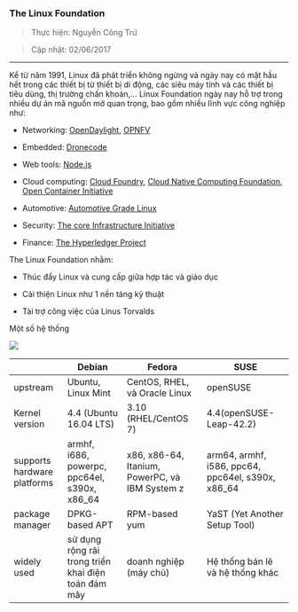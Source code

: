 
### The Linux Foundation

> Thực hiện: Nguyễn Công Trứ

> Cập nhật: 02/06/2017

***

Kể từ năm 1991, Linux đã phát triển không ngừng và ngày nay có mặt hầu hết trong các thiết bị từ thiết bị di động, các siêu máy tính và các thiết bị tiêu dùng, thị trường chấn khoán,... Linux Foundation ngày nay hỗ trợ trong nhiều dự án mã nguồn mở quan trọng, bao gồm nhiều lĩnh vực công nghiệp như:

- Networking: [OpenDaylight](https://www.opendaylight.org/), [OPNFV](https://www.opnfv.org/)

- Embedded: [Dronecode](https://www.dronecode.org/)

- Web tools: [Node.js](https://nodejs.org/en/)

- Cloud computing: [Cloud Foundry](https://www.cloudfoundry.org/), [Cloud Native Computing Foundation](https://cncf.io/), [Open Container Initiative](https://www.opencontainers.org/)

- Automotive: [Automotive Grade Linux](https://www.opencontainers.org/)

- Security: [The core Infrastructure Initiative](https://www.coreinfrastructure.org/)

- Finance: [The Hyperledger Project](https://www.hyperledger.org/)

The Linux Foundation nhằm:

- Thúc đẩy Linux và cung cấp giữa hợp tác và giáo dục

- Cải thiện Linux như 1 nền tảng kỹ thuật

- Tài trợ công việc của Linus Torvalds

Một số hệ thống

![](https://github.com/hellsins/sysadmin_level1/blob/master/Task43_Linux_Course_01_LFS101/Chapter_01/Images/1.png)

||Debian|Fedora|SUSE|
|---|---|---|---|
|upstream|Ubuntu, Linux Mint|CentOS, RHEL, và Oracle Linux|openSUSE|
|Kernel version|4.4 (Ubuntu 16.04 LTS)|3.10 (RHEL/CentOS 7)|4.4(openSUSE-Leap-42.2)|
|supports hardware platforms|armhf, i686, powerpc, ppc64el, s390x, x86_64|x86, x86-64, Itanium, PowerPC, và IBM System z|arm64, armhf, i586, ppc64, ppc64el, s390x, x86_64|
|package manager|DPKG-based APT|RPM-based yum|YaST (Yet Another Setup Tool)|
|widely used|sử dụng rộng rãi trong triển khai điện toán đám mây|doanh nghiệp (máy chủ)|Hệ thống bán lẽ và hệ thống khác|
